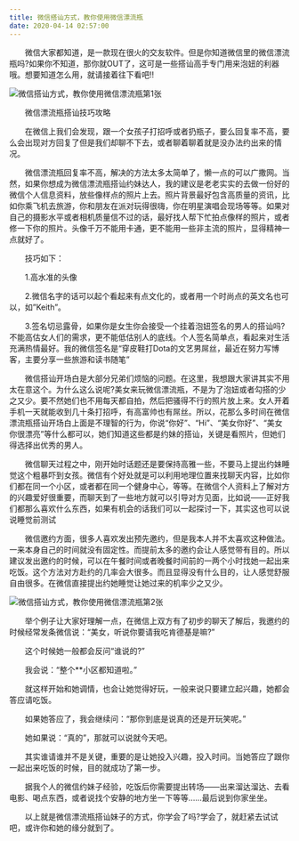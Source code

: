 ```yaml
---
title: 微信搭讪方式，教你使用微信漂流瓶
date: 2020-04-14 02:57:00
---
```




　　微信大家都知道，是一款现在很火的交友软件。但是你知道微信里的微信漂流瓶吗?如果你不知道，那你就OUT了，这可是一些搭讪高手专门用来泡妞的利器哦。想要知道怎么用，就请接着往下看吧!!

![微信搭讪方式，教你使用微信漂流瓶第1张](/img/191fd21d69ddd20910bb62825048880f.jpg)

　　微信漂流瓶搭讪技巧攻略

　　在微信上我们会发现，跟一个女孩子打招呼或者扔瓶子，要么回复率不高，要么会出现对方回复了但是我们却聊不下去，或者聊着聊着就是没办法约出来的情况。

　　微信漂流瓶回复率不高，解决的方法太多太简单了，懒一点的可以广撒网。当然，如果你想成为微信漂流瓶搭讪约妹达人，我的建议是老老实实的去做一份好的微信个人信息资料，放些像样点的照片上去。照片背景最好包含高质量的资讯，比如你乘飞机去旅游，你和朋友在派对玩得很嗨，你在明星演唱会现场等等。如果对自己的摄影水平或者相机质量信不过的话，最好找人帮下忙拍点像样的照片，或者修一下你的照片。头像千万不能用卡通，更不能用一些非主流的照片，显得精神一点就好了。

　　技巧如下：

　　1.高水准的头像

　　2.微信名字的话可以起个看起来有点文化的，或者用一个时尚点的英文名也可以，如”Keith”。

　　3.签名切忌露骨，如果你是女生你会接受一个挂着泡妞签名的男人的搭讪吗?不能高估女人们的需求，更不能低估别人的底线。个人签名简单点，看起来对生活充满热情最好。我的微信签名是“穿皮鞋打Dota的文艺男屌丝，最近在努力写博客，主要分享一些旅游和读书随笔”

　　微信搭讪开场白是大部分兄弟们烦恼的问题。在这里，我想跟大家讲其实不用太在意这个。为什么这么说呢?美女来玩微信漂流瓶，不是为了泡妞或者勾搭的少之又少。要不然她们也不用每天都自拍，然后把骚得不行的照片放上来。女人开着手机一天就能收到几十条打招呼，有高富帅也有屌丝。所以，花那么多时间在微信漂流瓶搭讪开场白上面是不理智的行为，你说“你好”、“Hi”、“美女你好”、“美女你很漂亮”等什么都可以，她们知道这些都是约妹的搭讪，关键是看照片，但她们得选择出优秀的男人。

　　微信聊天过程之中，刚开始时话题还是要保持高雅一些，不要马上提出约妹睡觉这个粗暴吓到女孩。微信有个好处就是可以利用地理位置来找聊天内容，比如你们都在同一个小区，或者都在同一个健身中心，等等。在微信个人资料上了解对方的兴趣爱好很重要，而聊天到了一些地方就可以引导对方见面，比如说——正好我们都那么喜欢什么东西，如果有机会的话我们可以一起探讨一下，其实这也可以说说睡觉前测试

　　微信邀约方面，很多人喜欢发出预先邀约，但是我本人并不太喜欢这种做法。一来本身自己的时间就没有固定性。而提前太多的邀约会让人感觉带有目的。所以建议发出邀约的时候，可以在午餐时间或者晚餐时间前的一两个小时找她一起出来吃饭。这个方法对方赴约的几率会大很多。而且显得没有什么目的，让人感觉舒服自由很多。在微信直接提出约她睡觉让她过来的机率少之又少。

![微信搭讪方式，教你使用微信漂流瓶第2张](/img/856cd46599f17938aacf182d33efe955.jpg)

　　举个例子让大家好理解一点，在微信上双方有了初步的聊天了解后，我邀约的时候经常发条微信说：“美女，听说你要请我吃肯德基是嘛?”

　　这个时候她一般都会反问“谁说的?”

　　我会说：“整个**小区都知道啦。”

　　就这样开始和她调情，也会让她觉得好玩，一般来说只要建立起兴趣，她都会答应请吃饭。

　　如果她答应了，我会继续问：“那你到底是说真的还是开玩笑呢。”

　　她如果说：“真的”，那就可以说就今天吧。

　　其实谁请谁并不是关键，重要的是让她投入兴趣，投入时间。当她答应了跟你一起出来吃饭的时候，目的就成功了第一步。

　　据我个人的微信约妹子经验，吃饭后你需要提出转场——出来溜达溜达、去看电影、喝点东西，或者说找个安静的地方坐一下等等……最后说到你家坐坐。

　　以上就是微信漂流瓶搭讪妹子的方式，你学会了吗?学会了，就赶紧去试试吧，或许你和她的缘分就到了。
